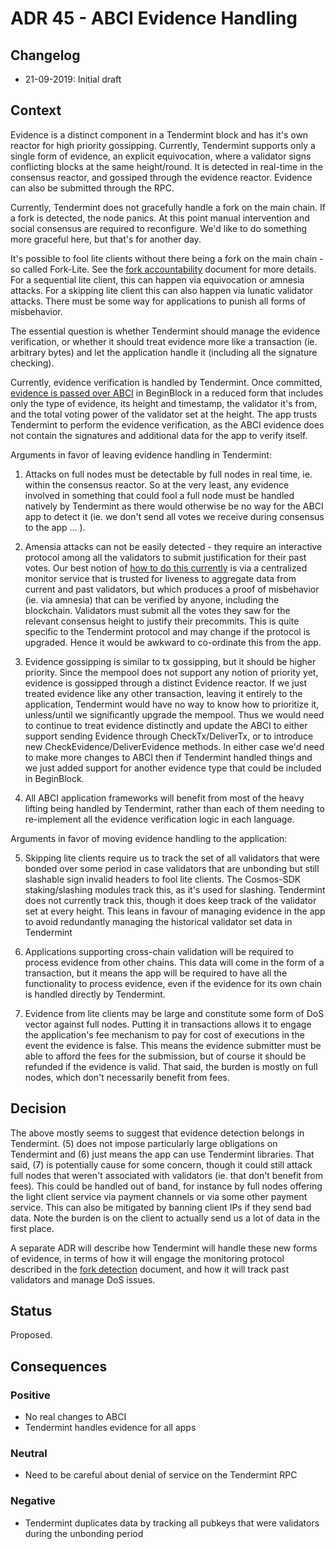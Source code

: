 # ADR 45 - ABCI Evidence Handling

## Changelog
* 21-09-2019: Initial draft

## Context

Evidence is a distinct component in a Tendermint block and has it's own reactor
for high priority gossipping. Currently, Tendermint supports only a single form of evidence, an explicit
equivocation, where a validator signs conflicting blocks at the same
height/round. It is detected in real-time in the consensus reactor, and gossiped
through the evidence reactor. Evidence can also be submitted through the RPC.

Currently, Tendermint does not gracefully handle a fork on the main chain.
If a fork is detected, the node panics. At this point manual intervention and
social consensus are required to reconfigure. We'd like to do something more
graceful here, but that's for another day.

It's possible to fool lite clients without there being a fork on the
main chain - so called Fork-Lite. See the
[fork accountability](https://github.com/tendermint/tendermint/blob/v0.37.x/spec/light-client/accountability/README.md)
document for more details. For a sequential lite client, this can happen via
equivocation or amnesia attacks. For a skipping lite client this can also happen
via lunatic validator attacks. There must be some way for applications to punish
all forms of misbehavior.

The essential question is whether Tendermint should manage the evidence
verification, or whether it should treat evidence more like a transaction (ie.
arbitrary bytes) and let the application handle it (including all the signature
checking).

Currently, evidence verification is handled by Tendermint. Once committed,
[evidence is passed over
ABCI](https://github.com/tendermint/tendermint/blob/v0.37.x/proto/tendermint/abci/types.proto#L354)
in BeginBlock in a reduced form that includes only
the type of evidence, its height and timestamp, the validator it's from, and the
total voting power of the validator set at the height. The app trusts Tendermint
to perform the evidence verification, as the ABCI evidence does not contain the
signatures and additional data for the app to verify itself.

Arguments in favor of leaving evidence handling in Tendermint:

1) Attacks on full nodes must be detectable by full nodes in real time, ie. within the consensus reactor.
  So at the very least, any evidence involved in something that could fool a full
  node must be handled natively by Tendermint as there would otherwise be no way
  for the ABCI app to detect it (ie. we don't send all votes we receive during
  consensus to the app ... ).

2) Amensia attacks can not be easily detected - they require an interactive
  protocol among all the validators to submit justification for their past
  votes. Our best notion of [how to do this
  currently](https://github.com/tendermint/tendermint/blob/c67154232ca8be8f5c21dff65d154127adc4f7bb/docs/spec/consensus/fork-detection.md)
  is via a centralized
  monitor service that is trusted for liveness to aggregate data from
  current and past validators, but which produces a proof of misbehavior (ie.
  via amnesia) that can be verified by anyone, including the blockchain.
  Validators must submit all the votes they saw for the relevant consensus
  height to justify their precommits. This is quite specific to the Tendermint
  protocol and may change if the protocol is upgraded. Hence it would be awkward
  to co-ordinate this from the app.

3) Evidence gossipping is similar to tx gossipping, but it should be higher
  priority. Since the mempool does not support any notion of priority yet,
  evidence is gossipped through a distinct Evidence reactor. If we just treated
  evidence like any other transaction, leaving it entirely to the application,
  Tendermint would have no way to know how to prioritize it, unless/until we
  significantly upgrade the mempool. Thus we would need to continue to treat evidence
  distinctly and update the ABCI to either support sending Evidence through
  CheckTx/DeliverTx, or to introduce new CheckEvidence/DeliverEvidence methods.
  In either case we'd need to make more changes to ABCI then if Tendermint
  handled things and we just added support for another evidence type that could be included
  in BeginBlock.

4) All ABCI application frameworks will benefit from most of the heavy lifting
  being handled by Tendermint, rather than each of them needing to re-implement
  all the evidence verification logic in each language.

Arguments in favor of moving evidence handling to the application:

5) Skipping lite clients require us to track the set of all validators that were
  bonded over some period in case validators that are unbonding but still
  slashable sign invalid headers to fool lite clients. The Cosmos-SDK
  staking/slashing modules track this, as it's used for slashing.
  Tendermint does not currently track this, though it does keep track of the
  validator set at every height. This leans in favour of managing evidence in
  the app to avoid redundantly managing the historical validator set data in
  Tendermint

6) Applications supporting cross-chain validation will be required to process
  evidence from other chains. This data will come in the form of a transaction,
  but it means the app will be required to have all the functionality to process
  evidence, even if the evidence for its own chain is handled directly by
  Tendermint.

7) Evidence from lite clients may be large and constitute some form of DoS
  vector against full nodes. Putting it in transactions allows it to engage the application's fee
  mechanism to pay for cost of executions in the event the evidence is false.
  This means the evidence submitter must be able to afford the fees for the
  submission, but of course it should be refunded if the evidence is valid.
  That said, the burden is mostly on full nodes, which don't necessarily benefit
  from fees.


## Decision

The above mostly seems to suggest that evidence detection belongs in Tendermint.
(5) does not impose particularly large obligations on Tendermint and (6) just
means the app can use Tendermint libraries. That said, (7) is potentially
cause for some concern, though it could still attack full nodes that weren't associated with validators
(ie. that don't benefit from fees). This could be handled out of band, for instance by
full nodes offering the light client service via payment channels or via some
other payment service. This can also be mitigated by banning client IPs if they
send bad data. Note the burden is on the client to actually send us a lot of
data in the first place.

A separate ADR will describe how Tendermint will handle these new forms of
evidence, in terms of how it will engage the monitoring protocol described in
the [fork
detection](https://github.com/tendermint/tendermint/blob/c67154232ca8be8f5c21dff65d154127adc4f7bb/docs/spec/consensus/fork-detection.md) document,
and how it will track past validators and manage DoS issues.

## Status

Proposed.

## Consequences

### Positive

- No real changes to ABCI
- Tendermint handles evidence for all apps

### Neutral

- Need to be careful about denial of service on the Tendermint RPC

### Negative

- Tendermint duplicates data by tracking all pubkeys that were validators during
  the unbonding period
